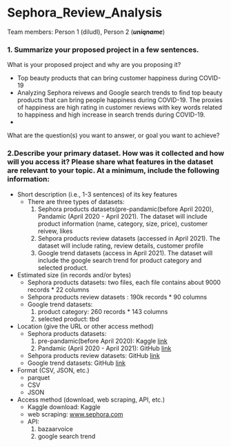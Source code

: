 # Sephora_Review_Analysis
Team members: Person 1 (diludl), Person 2 (***uniqname***)

### 1. Summarize your proposed project in a few sentences.
What is your proposed project and why are you proposing it? 
- Top beauty products that can bring customer happiness during COVID-19
- Analyzing Sephora reivews and Google search trends to find top beauty products that can bring people happiness during COVID-19. The proxies of happiness are high rating in customer reviews with key words related to happiness and high increase in search trends during COVID-19.
- 
What are the question(s) you want to answer, or goal you want to achieve? 

### 2.Describe your primary dataset. How was it collected and how will you access it? Please share what features in the dataset are relevant to your topic. At a minimum, include the following information:
- Short description (i.e., 1-3 sentences) of its key features
  - There are three types of datasets:
     1. Sephora products datasets(pre-pandamic(before April 2020), Pandamic (April 2020 - April 2021). The dataset will include product information (name, category, size, price), customer reivew, likes
     2. Sehpora products review datasets (accessed in April 2021). The dataset will include rating, review details, customer profile
     3. Google trend datasets (access in April 2021). The dataset will include the google search trend for product category and selected product.
- Estimated size (in records and/or bytes)
   - Sephora products datasets: two files, each file contains about 9000 records * 22 columns
   - Sehpora products review datasets : 190k records * 90 columns
   - Google trend datasets: 
     1. product category: 260 records * 143 columns
     2. selected product: tbd
- Location (give the URL or other access method)
   - Sephora products datasets:
     1. pre-pandamic(before April 2020): Kaggle [link](https://www.kaggle.com/raghadalharbi/all-products-available-on-sephora-website)
     2. Pandamic (April 2020 - April 2021): GitHub [link](https://github.com/einslulu/Sephora_Review_Analysis/tree/main/data)
   - Sehpora products review datasets: GitHub [link](https://github.com/einslulu/Sephora_Review_Analysis/tree/main/data)
   - Google trend datasets: GitHub [link](https://github.com/einslulu/Sephora_Review_Analysis/tree/main/data)
- Format (CSV, JSON, etc.)
   - parquet
   - CSV
   - JSON
- Access method (download, web scraping, API, etc.)
   - Kaggle download: Kaggle
   - web scraping: www.sephora.com
   - API:
      1. bazaarvoice
      2. google search trend 
